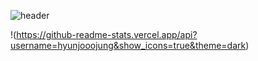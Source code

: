 ![header](https://capsule-render.vercel.app/api?type=slice&color=auto&text=hyunjoojung&fontColor=343a40)




!(https://github-readme-stats.vercel.app/api?username=hyunjooojung&show_icons=true&theme=dark)

